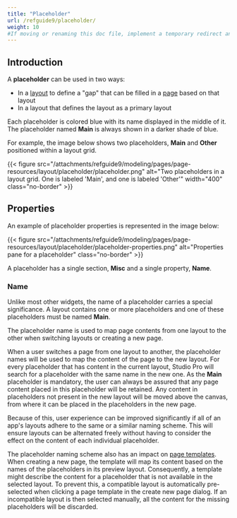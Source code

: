 ```yaml
---
title: "Placeholder"
url: /refguide9/placeholder/
weight: 10
#If moving or renaming this doc file, implement a temporary redirect and let the respective team know they should update the URL in the product. See Mapping to Products for more details.
---
```


## Introduction

A **placeholder** can be used in two ways:

* In a [layout](/refguide9/layout/) to define a "gap" that can be filled in a [page](/refguide9/page/) based on that layout
* In a layout that defines the layout as a primary layout

Each placeholder is colored blue with its name displayed in the middle of it. The placeholder named **Main** is always shown in a darker shade of blue. 

For example, the image below shows two placeholders, **Main** and **Other** positioned within a layout grid. 

{{< figure src="/attachments/refguide9/modeling/pages/page-resources/layout/placeholder/placeholder.png" alt="Two placeholders in a layout grid. One is labeled 'Main', and one is labeled 'Other'"   width="400"  class="no-border" >}}

## Properties

An example of placeholder properties is represented in the image below:

{{< figure src="/attachments/refguide9/modeling/pages/page-resources/layout/placeholder/placeholder-properties.png" alt="Properties pane for a placeholder" class="no-border" >}}

A placeholder has a single section, **Misc** and a single property, **Name**.

### Name

Unlike most other widgets, the name of a placeholder carries a special significance. A layout contains one or more placeholders and one of these placeholders must be named **Main**.

The placeholder name is used to map page contents from one layout to the other when switching layouts or creating a new page.

When a user switches a page from one layout to another, the placeholder names will be used to map the content of the page to the new layout. For every placeholder that has content in the current layout, Studio Pro will search for a placeholder with the same name in the new one. As the **Main** placeholder is mandatory, the user can always be assured that any page content placed in this placeholder will be retained. Any content in placeholders not present in the new layout will be moved above the canvas, from where it can be placed in the placeholders in the new page.

Because of this, user experience can be improved significantly if all of an app's layouts adhere to the same or a similar naming scheme. This will ensure layouts can be alternated freely without having to consider the effect on the content of each individual placeholder. 

The placeholder naming scheme also has an impact on [page templates](/refguide9/page-templates/). When creating a new page, the template will map its content based on the names of the placeholders in its preview layout. Consequently, a template might describe the content for a placeholder that is not available in the selected layout. To prevent this, a compatible layout is automatically pre-selected when clicking a page template in the create new page dialog. If an incompatible layout is then selected manually, all the content for the missing placeholders will be discarded. 
